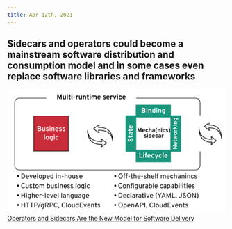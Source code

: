 ```yaml
---
title: Apr 12th, 2021
---
```


## Sidecars and operators could become a mainstream software distribution and consumption model and in some cases even replace software libraries and frameworks
![image.png](../assets/image_1618231953924_0.png) 
[Operators and Sidecars Are the New Model for Software Delivery](https://hyp.is/JsOPDJuNEeuBKIvze3YQ9Q/thenewstack.io/operators-and-sidecars-are-the-new-model-for-software-delivery/)
